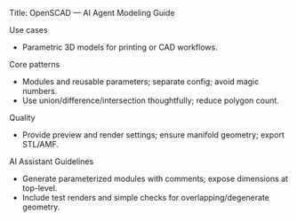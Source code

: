 Title: OpenSCAD — AI Agent Modeling Guide

Use cases
- Parametric 3D models for printing or CAD workflows.

Core patterns
- Modules and reusable parameters; separate config; avoid magic numbers.
- Use union/difference/intersection thoughtfully; reduce polygon count.

Quality
- Provide preview and render settings; ensure manifold geometry; export STL/AMF.

AI Assistant Guidelines
- Generate parameterized modules with comments; expose dimensions at top-level.
- Include test renders and simple checks for overlapping/degenerate geometry.

